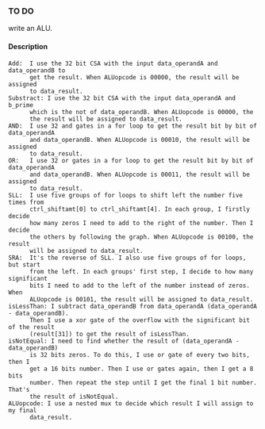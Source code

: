 ### TO DO
write an ALU.

#### Description
    Add:  I use the 32 bit CSA with the input data_operandA and data_operandB to
          get the result. When ALUopcode is 00000, the result will be assigned
          to data_result.
    Substract: I use the 32 bit CSA with the input data_operandA and b_prime
          which is the not of data_operandB. When ALUopcode is 00000, the
          the result will be assigned to data_result.
    AND:  I use 32 and gates in a for loop to get the result bit by bit of data_operandA
          and data_operandB. When ALUopcode is 00010, the result will be assigned
          to data_result.
    OR:   I use 32 or gates in a for loop to get the result bit by bit of data_operandA
          and data_operandB. When ALUopcode is 00011, the result will be assigned
          to data_result.
    SLL:  I use five groups of for loops to shift left the number five times from
          ctrl_shiftamt[0] to ctrl_shiftamt[4]. In each group, I firstly decide
          how many zeros I need to add to the right of the number. Then I decide
          the others by following the graph. When ALUopcode is 00100, the result
          will be assigned to data_result.
    SRA:  It's the reverse of SLL. I also use five groups of for loops, but start
          from the left. In each groups' first step, I decide to how many significant
          bits I need to add to the left of the number instead of zeros. When
          ALUopcode is 00101, the result will be assigned to data_result.
    isLessThan: I subtract data_operandB from data_operandA (data_operandA - data_operandB).
          Then I use a xor gate of the overflow with the significant bit of the result
          (result[31]) to get the result of isLessThan.
    isNotEqual: I need to find whether the result of (data_operandA - data_operandB)
          is 32 bits zeros. To do this, I use or gate of every two bits, then I
          get a 16 bits number. Then I use or gates again, then I get a 8 bits
          number. Then repeat the step until I get the final 1 bit number. That's
          the result of isNotEqual.
    ALUopcode: I use a nested mux to decide which result I will assign to my final
          data_result.
